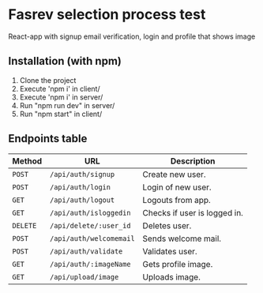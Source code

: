 # Fasrev selection process test
React-app with signup email verification, login and profile that shows image

## Installation (with npm)
1. Clone the project
2. Execute 'npm i' in client/
3. Execute 'npm i' in server/
4. Run "npm run dev" in server/
5. Run "npm start" in client/

## Endpoints table

| Method   | URL                                      | Description                              |
| -------- | ---------------------------------------- | ---------------------------------------- |
| `POST`    | `/api/auth/signup`                      | Create new user.                      |
| `POST`   | `/api/auth/login`                        | Login of new user.                       |
| `GET`    | `/api/auth/logout`                       | Logouts from app.                       |
| `GET`  | `/api/auth/isloggedin`                   | Checks if user is logged in.    |
| `DELETE`   | `/api/delete/:user_id`                 | Deletes user.                 |
| `POST`    | `/api/auth/welcomemail`                       | Sends welcome mail.             |
| `POST`    | `/api/auth/validate`                       | Validates user.                       |
| `GET`    | `/api/auth/:imageName`                       | Gets profile image.                       |
| `GET`    | `/api/upload/image`                       | Uploads image.                       |